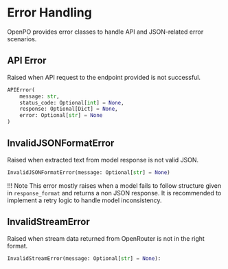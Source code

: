 # Error Handling

OpenPO provides error classes to handle API and JSON-related error scenarios.

## API Error
Raised when API request to the endpoint provided is not successful.

```python
APIError(
    message: str,
    status_code: Optional[int] = None,
    response: Optional[Dict] = None,
    error: Optional[str] = None
)
```

## InvalidJSONFormatError
Raised when extracted text from model response is not valid JSON.

```python
InvalidJSONFormatError(message: Optional[str] = None)
```

!!! Note
    This error mostly raises when a model fails to follow structure given in  `response_format` and returns a non JSON response. It is recommended to implement a  retry logic to handle model inconsistency.

## InvalidStreamError
Raised when stream data returned from OpenRouter is not in the right format.

```python
InvalidStreamError(message: Optional[str] = None):
```